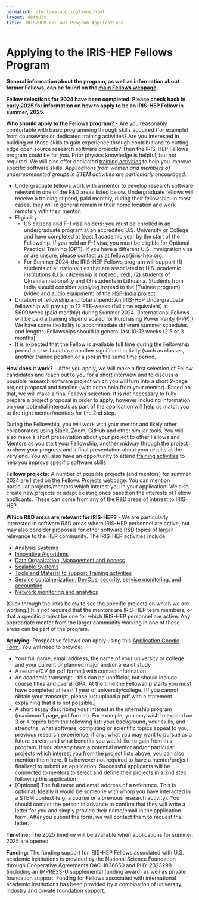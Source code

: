 ```yaml
---
permalink: /fellows-applications.html
layout: default
title: IRIS/HEP Fellows Program Applications
---
```



# Applying to the IRIS-HEP Fellows Program

**General information about the program, as well as information about former Fellows, can be found on the [main Fellows webpage](https://iris-hep.org/fellows.html).**


<!--
**Applications for the Undergraduate Fellows program in Summer 2024 are now open. Applications submitted before Monday, 11 March, 2024 (end of the day, any time zone) will prioritized for consideration. The application form will however remain open and applications can nonetheless be submitted through March 25th.**
-->

**Fellow selections for 2024 have been completed. Please check back in early 2025 for information on how to apply to be an IRIS-HEP Fellow in summer, 2025.**

**Who should apply to the Fellows program?** - Are you reasonably comfortable
with basic programming through skills acquired (for example) from coursework or
dedicated training activities? Are you interested in building on those skills to gain experience through contributions to cutting edge open
source research software projects? Then the IRIS-HEP Fellows program could be for you. Prior physics knowledge is helpful, but not required. We will also offer dedicated [training activities](https://hepsoftwarefoundation.org/training/curriculum.html) to help you improve specific software skills. *Applications from women and members of underrepresented groups in STEM activities are particularly encouraged.*

  * Undergraduate fellows work with a mentor to develop research software relevant in one of the R&D areas listed below. Undergraduate fellows will receive a training stipend, paid monthly, during their fellowship. In most cases, they will in general remain in their home location and work remotely with their mentor.
  * Eligibility:
    * US citizens and F-1 visa holders: you must be enrolled in an undergraduate program at an accredited U.S. University or College and have completed at least 1 academic year by the start of the Fellowship. If you hold an F-1 visa, you must be eligible for Optional Practical Training (OPT). If you have a different U.S. immigration visa or are unsure, please contact us at fellows@iris-hep.org.
    * For Summer 2024, the IRIS-HEP Fellows program will support (1) students of all nationalities that are associated to U.S. academic institutions (U.S. citizenship is not required), (2) students of Ukrainian nationality and (3) students in Lithuania. Students from India should consider applying instead to the [Trainee program](video and audio equipment) of the [HSF-India project](http://research-software-collaborations.org).
  * Duration of fellowship and total stipend: An IRIS-HEP Undergraduate fellowship will pay up to 12 FTE-weeks (full time equivalent) at $600/week (paid monthly) during Summer 2024. (International Fellows will be paid a training stipend scaled for Purchasing Power Parity (PPP).) We have some flexibility to accommodate different summer schedules and lengths. Fellowships should in general last 10-12 weeks (2.5 or 3 months).
  * It is expected that the Fellow is available full time during the Fellowship period and will *not* have another significant activity (such as classes, another trainee position or a job) in the same time period.

**How does it work?** - After you apply, we will make a first selection of Fellow candidates and reach out to you for a short interview and to discuss a possible research software project which you will turn into a short 2-page project proposal and timeline (with some help from your mentor). Based on that, we will make a final Fellows selection. It is *not* necessary to fully prepare a project proposal in order to apply, however including information on your potential interests as part of the application will help us match you to the right mentor/mentors for the 2nd step.

During the Fellowship, you will work with your mentor and likely other collaborators using Slack, Zoom, GitHub and other similar tools. You will also make a short
presentation about your project to other Fellows and Mentors as you start your Fellowship, another midway through the project to show your progress and a final presentation about your results at the very end. You will also have an opportunity to attend [training activities](https://hepsoftwarefoundation.org/training/curriculum.html) to help you improve specific software skills.

**Fellows projects:** A number of possible projects (and mentors) for summer 2024 are listed on the [Fellows Projects](http://research-software-collaborations.org/projects_irishep) webpage. You can mention particular projects/mentors which interest you in your application. We also create new projects or adapt existing ones based on the interests of Fellow applicants. These can come from any of the R&D areas of interest to IRIS-HEP.

**Which R&D areas are relevant for IRIS-HEP?** - We are particularly interested in software R&D areas where IRIS-HEP personnel are active, but may also consider proposals for other software R&D topics of larger relevance to the HEP community. The IRIS-HEP activities include:

  * [Analysis Systems](/as.html)
  * [Innovative Algorithms](/ia.html)
  * [Data Organization, Management and Access](/doma.html)
  * [Scalable Systems](/ssl.html)
  * [Tools and Material to support Training activities](/ssc.html)
  * [Service containerization, DevOps, security, service monitoring, and accounting](/osglhc.html)
  * [Network monitoring and analytics](/osglhc.html)

(Click through the links below to see the specific projects on which we are working.)
It is *not* required that the mentors are IRIS-HEP team members, or that
a specific project be one for which IRIS-HEP personnel are active. Any
appropriate mentor from the larger community working in one of
these areas can be part of the program.

<!--
**Duration of fellowship and total stipend:** An IRIS-HEP fellowship will pay up to 3 FTE-months (full time equivalent) at $2000/month. As full time research software activities are not consistent with taking classes during the academic year (as opposed to summer), most fellows will work a smaller time fraction over a larger number of calendar months. (For example, half-time for 6 months.) Applicants should include a proposed time profile for their activities in their proposal, as well as note their academic course load and/or any other activities taking significant time.
-->

<!--
**Projects:** Research software projects should in general be in the R&D areas listed above or (in some cases) be projects of more general interest to the HEP community. How do you find a project? There are several possibilities:

  * Examples of currently open IRIS-HEP Fellow projects can be found **[on a separate webpage](http://research-software-collaborations.org/projects_irishep)**. These projects are of interest to IRIS-HEP researchers (who may then act as mentors). You can write to the mentor listed to discuss or reach out to fellows@iris-hep.org for more information. *This page may be updated from time to time, so check back and reload.*
  * Additional example projects of interest in the wider HEP community can also be found on the [HEP Software Foundation Google Summer of Code (HSF GSoC) webpage](https://hepsoftwarefoundation.org/activities/gsoc.html). While GSoC is a separate program, funded by Google, many of the projects could also be appropriate for IRIS-HEP Fellows if they are related to the R&D areas listed above.
  * Recent Fellows and links to descriptions of their projects can be found below in the list of current and past Fellows. In some cases, there may be continuations of those projects.
  * Some additional projects can be found on the open projects page of the [Compiler Research](https://compiler-research.org/open_projects) project
  * You can explore the links above to the IRIS-HEP R&D research activities. Most IRIS-HEP active projects list contacts with whom you can discuss to bring your own ideas.
-->

<!--
Prospective fellows are encouraged to **contact specific mentors** listed on the project pages above.
If you have a idea for a project which excites you, but do not find similar examples or are not sure which mentor to contact, please do not hesitate to contact the IRIS-HEP fellows@iris-hep.org mailing list. The lists above are not exhaustive. We will help you link up with possible mentor candidates!
-->

**Applying:** Prospective fellows can apply using this [Application Google Form](https://docs.google.com/forms/d/1N19_B8nTWkaTD-Rf-tu0ErPc0-RE24Gih0NA4t1C1uE/viewform?edit_requested=true). You will need to provide:

 * Your full name, email address, the name of your university or college and your current or planned major and/or area of study
 * A resume/CV (in pdf format) with contact information
 * An academic transcript - this can be unofficial, but should include course titles and overall GPA. At the time the Fellowship starts you must have completed at least 1 year of university/college. [If you cannot obtain your transcript, please just upload a pdf with a statement explaining that it is not possible.]
 * A short essay describing your interest in the internship program (maximum 1 page, pdf format). For example, you may wish to expand on 3 or 4 topics from the following list: your background, your skills, and strengths;  what software, computing or scientific topics appeal to you; previous research experience, if any; what you may want to pursue as a future career; and what benefits you would like to gain from this program. If you already have a potential mentor and/or particular projects which interest you from the project lists above, you can also mention them here. It is however not required to have a mentor/project finalized to submit an application. Successful applicants will be connected to mentors to select and define their projects in a 2nd step following this application
 * [Optional] The full name and email address of a reference. This is optional. Ideally it would be someone with whom you have interacted in a STEM context (e.g. a course or a previous research activity). You should contact the person in advance to confirm that they will write a letter for you and simply provide their name/email in the application form. After you submit the form, we will contact them to request the letter.

**Timeline:**
The 2025 timeline will be available when applications for summer, 2025 are opened.

<!--
**Timeline:**
  * Monday 11 March, 2024 - deadline for priority consideration of applications (applications will be reviewed on a rolling basis as they arrive)
  * Monday 25 March, 2024 - final deadline for consideration of applications
  * 19 February - 30 March, 2024 - Select potential Fellows with be matched with potential mentors to develop a project proposal - this may involve a short interview and other follow-up. Final selection as a Fellow will require submission and approval of a project proposal.
  * April, 2024 - Offers, Acceptances and Onboarding of Summer 2024 Fellows
  * May-Sep, 2024 - Fellows work on projects (exact dates may depend on specific academic year constraints)
-->

**Funding:** The funding support for IRIS-HEP Fellows associated with U.S. academic institutions is provided by the National Science Foundation through Cooperative Agreements OAC-1836650 and PHY-2323298 (including an [IMPRESS-U](https://www.nsf.gov/pubs/2023/nsf23135/nsf23135.jsp) supplemental funding award) as well as private foundation support. Funding for Fellows associated with international academic institutions has been provided by a combination of university, industry and private foundation support.


